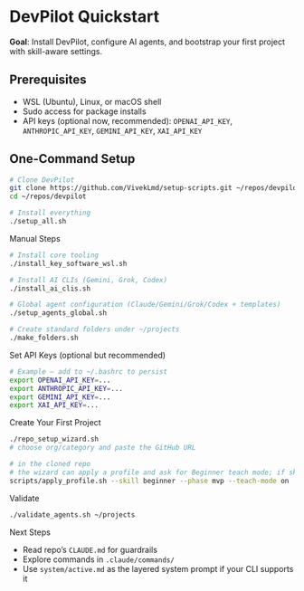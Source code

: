 # DevPilot Quickstart

**Goal**: Install DevPilot, configure AI agents, and bootstrap your first project with skill-aware settings.

## Prerequisites
- WSL (Ubuntu), Linux, or macOS shell
- Sudo access for package installs
- API keys (optional now, recommended): `OPENAI_API_KEY`, `ANTHROPIC_API_KEY`, `GEMINI_API_KEY`, `XAI_API_KEY`

## One-Command Setup
```bash
# Clone DevPilot
git clone https://github.com/VivekLmd/setup-scripts.git ~/repos/devpilot
cd ~/repos/devpilot

# Install everything
./setup_all.sh
```

Manual Steps
```bash
# Install core tooling
./install_key_software_wsl.sh

# Install AI CLIs (Gemini, Grok, Codex)
./install_ai_clis.sh

# Global agent configuration (Claude/Gemini/Grok/Codex + templates)
./setup_agents_global.sh

# Create standard folders under ~/projects
./make_folders.sh
```

Set API Keys (optional but recommended)
```bash
# Example — add to ~/.bashrc to persist
export OPENAI_API_KEY=...
export ANTHROPIC_API_KEY=...
export GEMINI_API_KEY=...
export XAI_API_KEY=...
```

Create Your First Project
```bash
./repo_setup_wizard.sh
# choose org/category and paste the GitHub URL

# in the cloned repo
# the wizard can apply a profile and ask for Beginner teach mode; if skipped:
scripts/apply_profile.sh --skill beginner --phase mvp --teach-mode on
```

Validate
```bash
./validate_agents.sh ~/projects
```

Next Steps
- Read repo’s `CLAUDE.md` for guardrails
- Explore commands in `.claude/commands/`
- Use `system/active.md` as the layered system prompt if your CLI supports it
